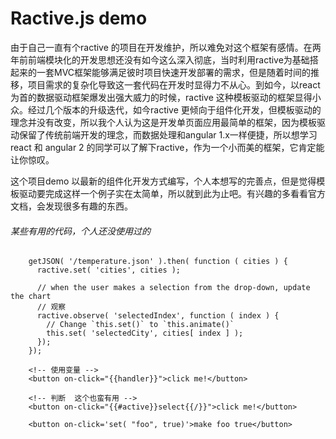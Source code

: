 # Ractive.js demo 
由于自己一直有个ractive 的项目在开发维护，所以难免对这个框架有感情。在两年前前端模块化的开发思想还没有如今这么深入彻底，当时利用ractive为基础搭起来的一套MVC框架能够满足彼时项目快速开发部署的需求，但是随着时间的推移，项目需求的复杂化导致这一套代码在开发时显得力不从心。到如今，以react 为首的数据驱动框架爆发出强大威力的时候，ractive 这种模板驱动的框架显得小众。经过几个版本的升级迭代，如今ractive 更倾向于组件化开发，但模板驱动的理念并没有改变，所以我个人认为这是开发单页面应用最简单的框架，因为模板驱动保留了传统前端开发的理念，而数据处理和angular 1.x一样便捷，所以想学习react 和 angular 2 的同学可以了解下ractive，作为一个小而美的框架，它肯定能让你惊叹。

这个项目demo 以最新的组件化开发方式编写，个人本想写的完善点，但是觉得模板驱动要完成这样一个例子实在太简单，所以就到此为止吧。有兴趣的多看看官方文档，会发现很多有趣的东西。

###### 某些有用的代码，个人还没使用过的
```
    getJSON( '/temperature.json' ).then( function ( cities ) {
      ractive.set( 'cities', cities );

      // when the user makes a selection from the drop-down, update the chart
      // 观察
      ractive.observe( 'selectedIndex', function ( index ) {
        // Change `this.set()` to `this.animate()`
        this.set( 'selectedCity', cities[ index ] );
      });
    });

    <!-- 使用变量 -->
    <button on-click="{{handler}}">click me!</button>

    <!-- 判断  这个也蛮有用 -->
    <button on-click="{{#active}}select{{/}}">click me!</button>

    <button on-click='set( "foo", true)'>make foo true</button>
```